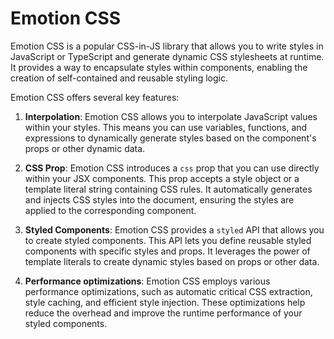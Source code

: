 # Emotion CSS

Emotion CSS is a popular CSS-in-JS library that allows you to write styles in JavaScript or TypeScript and generate dynamic CSS stylesheets at runtime. It provides a way to encapsulate styles within components, enabling the creation of self-contained and reusable styling logic.

Emotion CSS offers several key features:

1. **Interpolation**: Emotion CSS allows you to interpolate JavaScript values within your styles. This means you can use variables, functions, and expressions to dynamically generate styles based on the component's props or other dynamic data.

2. **CSS Prop**: Emotion CSS introduces a `css` prop that you can use directly within your JSX components. This prop accepts a style object or a template literal string containing CSS rules. It automatically generates and injects CSS styles into the document, ensuring the styles are applied to the corresponding component.

3. **Styled Components**: Emotion CSS provides a `styled` API that allows you to create styled components. This API lets you define reusable styled components with specific styles and props. It leverages the power of template literals to create dynamic styles based on props or other data.

4. **Performance optimizations**: Emotion CSS employs various performance optimizations, such as automatic critical CSS extraction, style caching, and efficient style injection. These optimizations help reduce the overhead and improve the runtime performance of your styled components.


